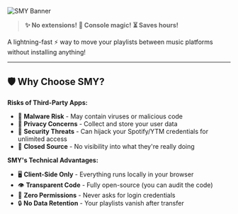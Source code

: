 ![SMY Banner](https://raw.githubusercontent.com/Qwyua/SMY-Transferer/refs/heads/main/assets/banner.png)

> **✨ No extensions!** **🚀 Console magic!** **⏳ Saves hours!**

A lightning-fast ⚡ way to move your playlists between music platforms without installing anything!

---
## 🛡️ Why Choose SMY?

**Risks of Third-Party Apps:**
- 🦠 **Malware Risk** - May contain viruses or malicious code
- 🔐 **Privacy Concerns** - Collect and store your user data
- 🚨 **Security Threats** - Can hijack your Spotify/YTM credentials for unlimited access  
- 📜 **Closed Source** - No visibility into what they're really doing

**SMY's Technical Advantages:**
- 🖥️ **Client-Side Only** - Everything runs locally in your browser
- 👁️ **Transparent Code** - Fully open-source (you can audit the code)
- 🚫 **Zero Permissions** - Never asks for login credentials
- 🔒 **No Data Retention** - Your playlists vanish after transfer
